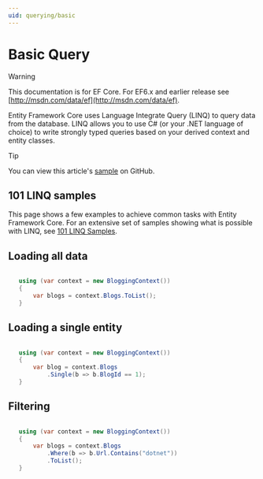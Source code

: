 ```yaml
---
uid: querying/basic
---
```

# Basic Query

> [!WARNING]
> This documentation is for EF Core. For EF6.x and earlier release see [http://msdn.com/data/ef](http://msdn.com/data/ef).

Entity Framework Core uses Language Integrate Query (LINQ) to query data from the database. LINQ allows you to use C# (or your .NET language of choice) to write strongly typed queries based on your derived context and entity classes.

> [!TIP]
> You can view this article's [sample](https://github.com/aspnet/EntityFramework.Docs/tree/master/samples/Querying) on GitHub.

## 101 LINQ samples

This page shows a few examples to achieve common tasks with Entity Framework Core. For an extensive set of samples showing what is possible with LINQ, see [101 LINQ Samples](https://code.msdn.microsoft.com/101-LINQ-Samples-3fb9811b).

## Loading all data

<!-- [!code-csharp[Main](samples/Querying/Querying/Basics/Sample.cs)] -->

````csharp

   using (var context = new BloggingContext())
   {
       var blogs = context.Blogs.ToList();
   }

   ````

## Loading a single entity

<!-- [!code-csharp[Main](samples/Querying/Querying/Basics/Sample.cs)] -->

````csharp

   using (var context = new BloggingContext())
   {
       var blog = context.Blogs
           .Single(b => b.BlogId == 1);
   }

   ````

## Filtering

<!-- [!code-csharp[Main](samples/Querying/Querying/Basics/Sample.cs)] -->

````csharp

   using (var context = new BloggingContext())
   {
       var blogs = context.Blogs
           .Where(b => b.Url.Contains("dotnet"))
           .ToList();
   }

   ````
